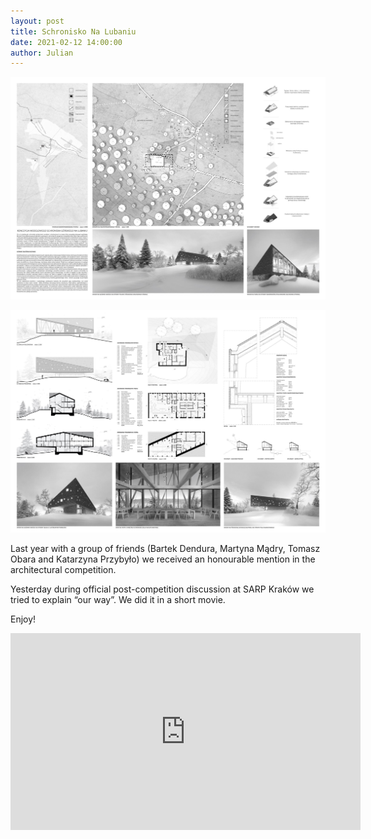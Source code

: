 ```yaml
---
layout: post  
title: Schronisko Na Lubaniu
date: 2021-02-12 14:00:00
author: Julian
---
```

![Plansza_1](/images/1_Schronisko1.jpg)
<!--excerpt-->
![Plansza_2](/images/1_Schronisko2.jpg)

Last year with a group of friends (Bartek Dendura, Martyna Mądry, Tomasz Obara and Katarzyna Przybyło) we received an honourable mention in the architectural competition.

Yesterday during official post-competition discussion at SARP Kraków we tried to explain “our way”. We did it in a short movie.

Enjoy!

<iframe width="560" height="315" src="https://www.youtube.com/embed/WZUiQtZH62s" title="Schronisko na Lubaniu" frameborder="0" allow="accelerometer; autoplay; clipboard-write; encrypted-media; gyroscope; picture-in-picture" allowfullscreen></iframe>

